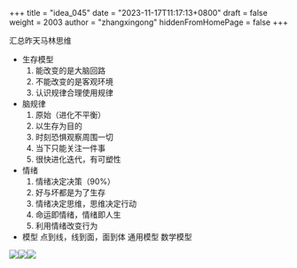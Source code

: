 +++
title = "idea_045"
date = "2023-11-17T11:17:13+0800"
draft = false
weight = 2003
author = "zhangxingong"
hiddenFromHomePage = false
+++

汇总昨天马林思维

- 生存模型
  1. 能改变的是大脑回路
  2. 不能改变的是客观环境
  3. 认识规律合理使用规律
- 脑规律
  1. 原始（进化不平衡）
  2. 以生存为目的
  3. 时刻恐惧观察周围一切
  4. 当下只能关注一件事
  5. 很快进化迭代，有可塑性
- 情绪
  1. 情绪决定决策（90%）
  2. 好与坏都是为了生存
  3. 情绪决定思维，思维决定行动
  4. 命运即情绪，情绪即人生
  5. 利用情绪改变行为
- 模型
  点到线，线到面，面到体
  通用模型
  数学模型
  
<div style="margin-bottom:50px;">
<p><img src="https://memos.nesxc.com/o/r/145?thumbnail=1"><img src="https://memos.nesxc.com/o/r/146?thumbnail=1"><img src="https://memos.nesxc.com/o/r/147?thumbnail=1"></p>
</div>
